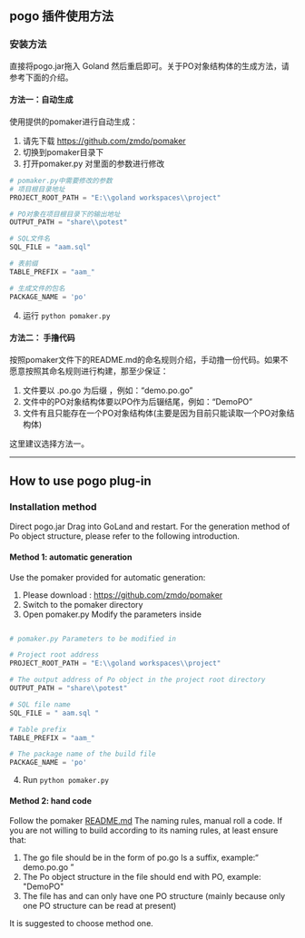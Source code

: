 ## pogo 插件使用方法
### 安装方法
直接将pogo.jar拖入 Goland 然后重启即可。关于PO对象结构体的生成方法，请参考下面的介绍。
#### 方法一：自动生成
使用提供的pomaker进行自动生成：

1. 请先下载 https://github.com/zmdo/pomaker
2. 切换到pomaker目录下
3. 打开pomaker.py 对里面的参数进行修改

```python
# pomaker.py中需要修改的参数
# 项目根目录地址
PROJECT_ROOT_PATH = "E:\\goland workspaces\\project"

# PO对象在项目根目录下的输出地址
OUTPUT_PATH = "share\\potest"

# SQL文件名
SQL_FILE = "aam.sql"

# 表前缀
TABLE_PREFIX = "aam_"

# 生成文件的包名
PACKAGE_NAME = 'po'
```
4. 运行 `python pomaker.py`

#### 方法二： 手撸代码
按照pomaker文件下的README.md的命名规则介绍，手动撸一份代码。如果不愿意按照其命名规则进行构建，那至少保证：

1. 文件要以 .po.go 为后缀 ，例如：“demo.po.go”
2. 文件中的PO对象结构体要以PO作为后辍结尾，例如：“DemoPO”
3. 文件有且只能存在一个PO对象结构体(主要是因为目前只能读取一个PO对象结构体)

这里建议选择方法一。

---
## How to use pogo plug-in
### Installation method
Direct pogo.jar Drag into GoLand and restart. For the generation method of Po object structure, please refer to the following introduction.
#### Method 1: automatic generation
Use the pomaker provided for automatic generation:
1. Please download : https://github.com/zmdo/pomaker
2. Switch to the pomaker directory
3. Open pomaker.py Modify the parameters inside

```python

# pomaker.py Parameters to be modified in

# Project root address
PROJECT_ROOT_PATH = "E:\\goland workspaces\\project"

# The output address of Po object in the project root directory
OUTPUT_PATH = "share\\potest"

# SQL file name
SQL_FILE = " aam.sql "

# Table prefix
TABLE_PREFIX = "aam_"

# The package name of the build file
PACKAGE_NAME = 'po'

```
4. Run ` python pomaker.py `

#### Method 2: hand code
Follow the pomaker [README.md](https://github.com/zmdo/pomaker/blob/master/README.md) The naming rules, manual roll a code. If you are not willing to build according to its naming rules, at least ensure that:
1. The go file should be in the form of po.go Is a suffix, example:“ demo.po.go ”
2. The Po object structure in the file should end with PO, example: "DemoPO"
3. The file has and can only have one PO structure (mainly because only one PO structure can be read at present)

It is suggested to choose method one.


